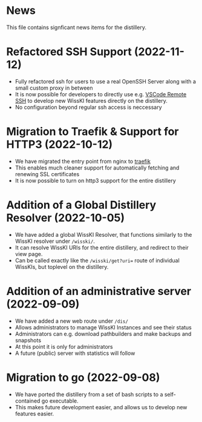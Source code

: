 # News

This file contains signficant news items for the distillery.

# Refactored SSH Support (2022-11-12)
- Fully refactored ssh for users to use a real OpenSSH Server along with a small custom proxy in between
- It is now possible for developers to directly use e.g. [VSCode Remote SSH](https://code.visualstudio.com/docs/remote/ssh) to develop new WissKI features directly on the distillery.
- No configuration beyond regular ssh access is neccessary

# Migration to Traefik & Support for HTTP3 (2022-10-12)
- We have migrated the entry point from nginx to [traefik](https://traefik.io/traefik/)
- This enables much cleaner support for automatically fetching and renewing SSL certificates 
- It is now possible to turn on http3 support for the entire distillery

# Addition of a Global Distillery Resolver (2022-10-05)
- We have added a global WissKI Resolver, that functions similarly to the WissKI resolver under `/wisski/`.
- It can resolve WissKI URIs for the entire distillery, and redirect to their view page.
- Can be called exactly like the `/wisski/get?uri=` route of individual WissKIs, but toplevel on the distillery.

# Addition of an administrative server (2022-09-09)
- We have added a new web route under `/dis/`
- Allows administrators to manage WissKI Instances and see their status
- Administrators can e.g. download pathbuilders and make backups and snapshots
- At this point it is only for administrators
- A future (public) server with statistics will follow

# Migration to go (2022-09-08)
- We have ported the distillery from a set of bash scripts to a self-contained go executable.
- This makes future development easier, and allows us to develop new features easier.
